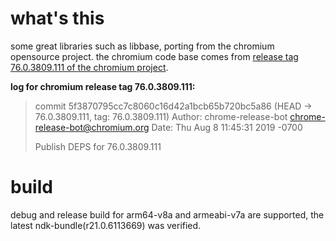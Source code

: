 # what's this
some great libraries such as libbase,  porting from the chromium opensource project.
the chromium code base comes from [release tag 76.0.3809.111 of the chromium project](https://chromium.googlesource.com/chromium/src/+/refs/tags/76.0.3809.111).

**log for chromium release tag 76.0.3809.111:**

> commit 5f3870795cc7c8060c16d42a1bcb65b720bc5a86 (HEAD -> 76.0.3809.111, tag: 76.0.3809.111)
> Author: chrome-release-bot <chrome-release-bot@chromium.org>
> Date:   Thu Aug 8 11:45:31 2019 -0700
>
> Publish DEPS for 76.0.3809.111



# build
debug and release build for arm64-v8a and armeabi-v7a are supported, the latest ndk-bundle(r21.0.6113669) was verified. 


